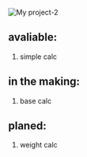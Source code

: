 ![My project-2](https://user-images.githubusercontent.com/95249974/182149711-60206c69-4e8d-49c5-81a6-9bbca8ec54a0.png)

## avaliable:
1. simple calc

## in the making:
1. base calc

## planed:
1. weight calc

